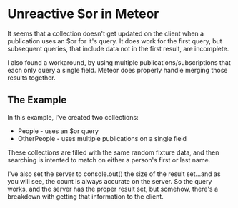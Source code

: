 Unreactive $or in Meteor
=========================

It seems that a collection doesn't get updated on the client when a publication uses an $or for it's query.
It does work for the first query, but subsequent queries, that include data not in the first result, are incomplete.

I also found a workaround, by using multiple publications/subscriptions that each only query a single field. Meteor does properly handle merging those results together.


The Example
------------

In this example, I've created two collections: 

* People - uses an $or query
* OtherPeople - uses multiple publications on a single field

These collections are filled with the same random fixture data, and then searching is intented to match on either a person's first or last name.

I've also set the server to console.out() the size of the result set...and as you will see, the count is always accurate on the server.
So the query works, and the server has the proper result set, but somehow, there's a breakdown with getting that information to the client.
